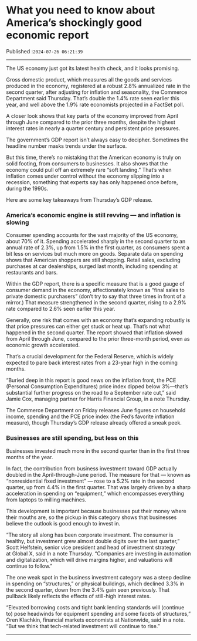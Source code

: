 # What you need to know about America’s shockingly good economic report

Published :`2024-07-26 06:21:39`

---

The US economy just got its latest health check, and it looks promising.

Gross domestic product, which measures all the goods and services produced in the economy, registered at a robust 2.8% annualized rate in the second quarter, after adjusting for inflation and seasonality, the Commerce Department said Thursday. That’s double the 1.4% rate seen earlier this year, and well above the 1.9% rate economists projected in a FactSet poll.

A closer look shows that key parts of the economy improved from April through June compared to the prior three months, despite the highest interest rates in nearly a quarter century and persistent price pressures.

The government’s GDP report isn’t always easy to decipher. Sometimes the headline number masks trends under the surface.

But this time, there’s no mistaking that the American economy is truly on solid footing, from consumers to businesses. It also shows that the economy could pull off an extremely rare “soft landing.” That’s when inflation comes under control without the economy slipping into a recession, something that experts say has only happened once before, during the 1990s.

Here are some key takeaways from Thursday’s GDP release.

### America’s economic engine is still revving — and inflation is slowing

Consumer spending accounts for the vast majority of the US economy, about 70% of it. Spending accelerated sharply in the second quarter to an annual rate of 2.3%, up from 1.5% in the first quarter, as consumers spent a bit less on services but much more on goods. Separate data on spending shows that American shoppers are still shopping. Retail sales, excluding purchases at car dealerships, surged last month, including spending at restaurants and bars.

Within the GDP report, there is a specific measure that is a good gauge of consumer demand in the economy, affectionately known as “final sales to private domestic purchasers” (don’t try to say that three times in front of a mirror.) That measure strengthened in the second quarter, rising to a 2.9% rate compared to 2.6% seen earlier this year.

Generally, one risk that comes with an economy that’s expanding robustly is that price pressures can either get stuck or heat up. That’s not what happened in the second quarter. The report showed that inflation slowed from April through June, compared to the prior three-month period, even as economic growth accelerated.

That’s a crucial development for the Federal Reserve, which is widely expected to pare back interest rates from a 23-year high in the coming months.

“Buried deep in this report is good news on the inflation front, the PCE (Personal Consumption Expenditures) price index dipped below 3%—that’s substantial further progress on the road to a September rate cut,” said Jamie Cox, managing partner for Harris Financial Group, in a note Thursday.

The Commerce Department on Friday releases June figures on household income, spending and the PCE price index (the Fed’s favorite inflation measure), though Thursday’s GDP release already offered a sneak peek.

### Businesses are still spending, but less on this

Businesses invested much more in the second quarter than in the first three months of the year.

In fact, the contribution from business investment toward GDP actually doubled in the April-through-June period. The measure for that — known as “nonresidential fixed investment” — rose to a 5.2% rate in the second quarter, up from 4.4% in the first quarter. That was largely driven by a sharp acceleration in spending on “equipment,” which encompasses everything from laptops to milling machines.

This development is important because businesses put their money where their mouths are, so the pickup in this category shows that businesses believe the outlook is good enough to invest in.

“The story all along has been corporate investment. The consumer is healthy, but investment grew almost double digits over the last quarter,” Scott Helfstein, senior vice president and head of investment strategy at Global X, said in a note Thursday. “Companies are investing in automation and digitalization, which will drive margins higher, and valuations will continue to follow.”

The one weak spot in the business investment category was a steep decline in spending on “structures,” or physical buildings, which declined 3.3% in the second quarter, down from the 3.4% gain seen previously. That pullback likely reflects the effects of still-high interest rates.

“Elevated borrowing costs and tight bank lending standards will (continue to) pose headwinds for equipment spending and some facets of structures,” Oren Klachkin, financial markets economists at Nationwide, said in a note. “But we think that tech-related investment will continue to rise.”

---

